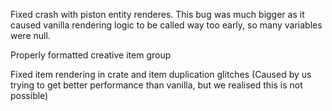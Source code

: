 Fixed crash with piston entity renderes.
This bug was much bigger as it caused vanilla rendering logic to be called way too early, so many variables were null.

Properly formatted creative item group

Fixed item rendering in crate and item duplication glitches
(Caused by us trying to get better performance than vanilla, but we realised this is not possible)


